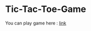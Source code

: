 # Tic-Tac-Toe-Game

You can play game here : [link](https://adi-chikhale21.github.io/Tic-Tac-Toe-Game/)
